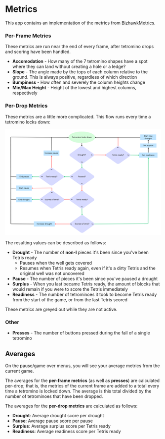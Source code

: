 # Metrics

This app contains an implementation of the metrics from
[BizhawkMetrics](https://github.com/TetrisMetrics/BizhawkMetrics).

### Per-Frame Metrics

These metrics are run near the end of every frame, after tetromino drops and
scoring have been handled.

 * **Accomodation** - How many of the 7 tetromino shapes have a spot where they can
                      land without creating a hole or a ledge?
 * **Slope** - The angle made by the tops of each column relative to the ground. This
               is always positive, regardless of which direction
 * **Bumpiness** - How often and severely the column heights change
 * **Min/Max Height** - Height of the lowest and highest columns, respectively

### Per-Drop Metrics

These metrics are a little more complicated. This flow runs every time a
tetromino locks down:

![Drought flowchart](https://raw.githubusercontent.com/vinnydiehl/tetris/main/docs/images/drought_flowchart.png)

The resulting values can be described as follows:

 * **Drought** - The number of **non-I** pieces it's been since you've been Tetris ready
   * Pauses when the well gets covered
   * Resumes when Tetris ready again, even if it's a dirty Tetris and the original
     well was not uncovered
 * **Pause** - The number of pieces it's been since you've paused a drought
 * **Surplus** - When you last became Tetris ready, the amount of blocks that would
                 remain if you were to score the Tetris immediately
 * **Readiness** - The number of tetrominoes it took to become Tetris ready from the
                   start of the game, or from the last Tetris scored

These metrics are greyed out while they are not active.

### Other

 * **Presses** - The number of buttons pressed during the fall of a single tetromino

## Averages

On the pause/game over menus, you will see your average metrics from the current game.

The averages for the **per-frame metrics** (as well as **presses**) are calculated
per-drop; that is, the metrics of the current frame are added to a total every time
a tetromino is locked down. The average is this total divided by the number of
tetrominoes that have been dropped.

The averages for the **per-drop metrics** are calculated as follows:

 * **Drought**: Average drought score per drought
 * **Pause**: Average pause score per pause
 * **Surplus**: Average surplus score per Tetris ready
 * **Readiness**: Average readiness score per Tetris ready
